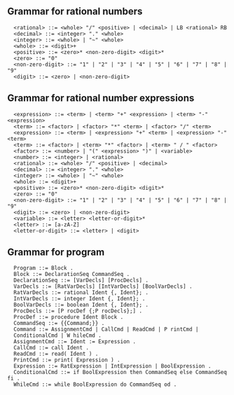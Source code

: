 

## Grammar for rational numbers

      <rational> ::= <whole> "/" <positive> | <decimal> | LB <rational> RB
      <decimal> ::= <integer> "." <whole>
      <integer> ::= <whole> | "~" <whole>
      <whole> ::= <digit>+
      <positive> ::= <zero>* <non-zero-digit> <digit>*
      <zero> ::= "0"
      <non-zero-digit> ::= "1" | "2" | "3" | "4" | "5" | "6" | "7" | "8" | "9"
      <digit> ::= <zero> | <non-zero-digit>

## Grammar for rational number expressions

      <expression> ::= <term> | <term> "+" <expression> | <term> "-" <expression>
      <term> ::= <factor> | <factor> "*" <term> | <factor> "/" <term>
      <expression> ::= <term> | <expression> "+" <term> | <expression> "-" <term>
      <term> ::= <factor> | <term> "*" <factor> | <term> " / " <factor>
      <factor> ::= <number> | "(" <expression> ")" | <variable>
      <number> ::= <integer> | <rational>
      <rational> ::= <whole> "/" <positive> | <decimal>
      <decimal> ::= <integer> "." <whole>
      <integer> ::= <whole> | "~" <whole>
      <whole> ::= <digit>+
      <positive> ::= <zero>* <non-zero-digit> <digit>*
      <zero> ::= "0"
      <non-zero-digit> ::= "1" | "2" | "3" | "4" | "5" | "6" | "7" | "8" | "9"
      <digit> ::= <zero> | <non-zero-digit>
      <variable> ::= <letter> <letter-or-digit>*
      <letter> ::= [a-zA-Z]
      <letter-or-digit> ::= <letter> | <digit>


## Grammar for program
      Program ::= Block .
      Block ::= DeclarationSeq CommandSeq .
      DeclarationSeq ::= [VarDecls] [ProcDecls] .
      VarDecls ::= [RatVarDecls] [IntVarDecls] [BoolVarDecls] .
      RatVarDecls ::= rational Ident {, Ident}; .
      IntVarDecls ::= integer Ident {, Ident}; .
      BoolVarDecls ::= boolean Ident {, Ident}; .
      ProcDecls ::= [P rocDef {;P rocDecls};] .
      ProcDef ::= procedure Ident Block .
      CommandSeq ::= {{Command;}} .
      Command ::= AssignmentCmd | CallCmd | ReadCmd | P rintCmd |
      ConditionalCmd | W hileCmd .
      AssignmentCmd ::= Ident := Expression .
      CallCmd ::= call Ident .
      ReadCmd ::= read( Ident ) .
      PrintCmd ::= print( Expression ) .
      Expression ::= RatExpression | IntExpression | BoolExpression .
      ConditionalCmd ::= if BoolExpression then CommandSeq else CommandSeq fi .
      WhileCmd ::= while BoolExpression do CommandSeq od .


